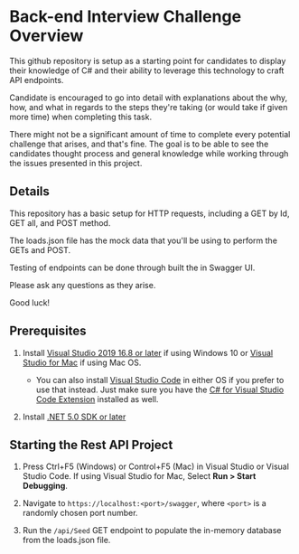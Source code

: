 # Back-end Interview Challenge Overview

This github repository is setup as a starting point for candidates to display their knowledge of
C# and their ability to leverage this technology to craft API endpoints.

Candidate is encouraged to go into detail with explanations about the why, how, and what
in regards to the steps they're taking (or would take if given more time) when completing this
task.

There might not be a significant amount of time to complete every potential challenge that
arises, and that's fine. The goal is to be able to see the candidates thought process and 
general knowledge while working through the issues presented in this project.


## Details

This repository has a basic setup for HTTP requests, including a GET by Id, GET all, and POST method.

The loads.json file has the mock data that you'll be using to perform the GETs and POST.

Testing of endpoints can be done through built the in Swagger UI.

Please ask any questions as they arise.

Good luck!

## Prerequisites
1. Install [Visual Studio 2019 16.8 or later](https://visualstudio.microsoft.com/downloads/?utm_medium=microsoft&utm_source=docs.microsoft.com&utm_campaign=inline+link&utm_content=download+vs2019) if using Windows 10 or [Visual Studio for Mac](https://visualstudio.microsoft.com/vs/mac) if using Mac OS.
   * You can also install [Visual Studio Code](https://code.visualstudio.com/download) in either OS if you prefer to use that instead. Just make sure you have the [C# for Visual Studio Code Extension](https://marketplace.visualstudio.com/items?itemName=ms-dotnettools.csharp) installed as well.

2. Install [.NET 5.0 SDK or later](https://dotnet.microsoft.com/download/dotnet/5.0)

## Starting the Rest API Project
1. Press Ctrl+F5 (Windows) or Control+F5 (Mac) in Visual Studio or Visual Studio Code. If using Visual Studio for Mac, Select **Run > Start Debugging**.

2. Navigate to `https://localhost:<port>/swagger`, where `<port>` is a randomly chosen port number.

3. Run the `/api/Seed` GET endpoint to populate the in-memory database from the loads.json file.
